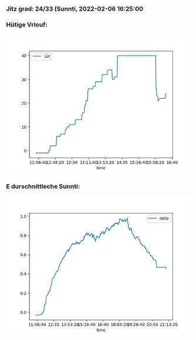 ### Jitz grad: 24/33 (Sunnti, 2022-02-06 16:25:00

### Hütige Vrlouf:
![Graph](Today.png)

### E durschnittleche Sunnti:
![Graph](Sunnti.png)